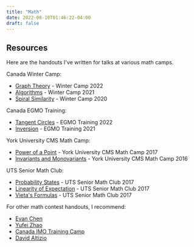 ```yaml
---
title: "Math"
date: 2022-08-10T01:46:22-04:00
draft: false
---
```


## Resources
Here are the handouts I've written for talks at various math camps.

Canada Winter Camp:
* [Graph Theory](graph-theory.pdf) - Winter Camp 2022
* [Algorithms](algorithms.pdf) - Winter Camp 2021
* [Spiral Similarity](spiral-similarity.pdf) - Winter Camp 2020

Canada EGMO Training:
* [Tangent Circles](tangent-circles.pdf) - EGMO Training 2022
* [Inversion](inversion.pdf) - EGMO Training 2021

York University CMS Math Camp:
* [Power of a Point](power-of-a-point.pdf) - York University CMS Math Camp 2017
* [Invariants and Monovariants](invariants-and-monovariants.pdf) - York University CMS Math Camp 2016

UTS Senior Math Club:
* [Probability States](probability-states.pdf) - UTS Senior Math Club 2017
* [Linearity of Expectation](linearity-of-expectation.pdf) - UTS Senior Math Club 2017
* [Vieta's Formulas](vieta-formulas.pdf) - UTS Senior Math Club 2017

For other math contest handouts, I recommend:
* [Evan Chen](https://web.evanchen.cc/olympiad.html)
* [Yufei Zhao](https://yufeizhao.com/olympiad/)
* [Canada IMO Training Camp](https://sites.google.com/site/imocanada)
* [David Altizio](https://www.andrew.cmu.edu/user/daltizio/mathstuff.html)
